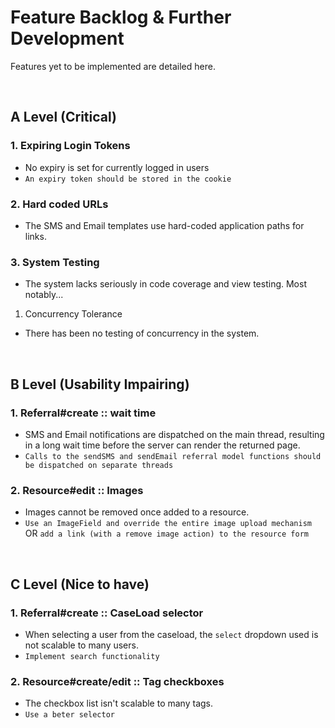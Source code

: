 # Feature Backlog & Further Development 

Features yet to be implemented are detailed here.

<br>

## A Level (Critical)

### 1. Expiring Login Tokens
* No expiry is set for currently logged in users 
* `An expiry token should be stored in the cookie`

### 2. Hard coded URLs 
* The SMS and Email templates use hard-coded application paths for links. 

### 3. System Testing 
* The system lacks seriously in code coverage and view testing. Most notably...
1. Concurrency Tolerance
* There has been no testing of concurrency in the system.

<br>

## B Level (Usability Impairing)

### 1. Referral#create :: wait time 
* SMS and Email notifications are dispatched on the main thread, resulting in a long wait time before the server can render the returned page. 
* `Calls to the sendSMS and sendEmail referral model functions should be dispatched on separate threads`

### 2. Resource#edit :: Images 
* Images cannot be removed once added to a resource.
* `Use an ImageField and override the entire image upload mechanism` OR `add a link (with a remove image action) to the resource form`

<br>

## C Level (Nice to have)

### 1. Referral#create :: CaseLoad selector
* When selecting a user from the caseload, the `select` dropdown used is not scalable to many users.
* `Implement search functionality`

### 2. Resource#create/edit :: Tag checkboxes
* The checkbox list isn't scalable to many tags.
* `Use a beter selector`